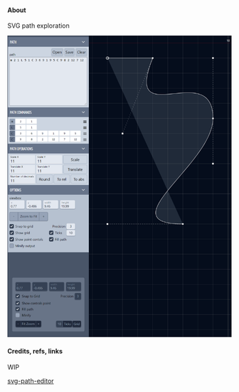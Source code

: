 #### About

SVG path exploration

![](./src/assets/previews/2022-01-27_16-06-42.png)

#### Credits, refs, links

WIP

[svg-path-editor](https://github.com/Yqnn/svg-path-editor)

